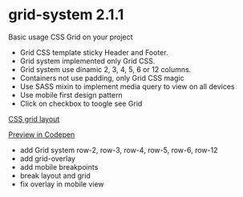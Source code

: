 # grid-system 2.1.1

Basic usage CSS Grid on your project

- Grid CSS template sticky Header and Footer.
- Grid system implemented only Grid CSS.
- Grid system use dinamic 2, 3, 4, 5, 6 or 12 columns.
- Containers not use padding, only Grid CSS magic
- Use SASS mixin to implement media query to view on all devices
- Use mobile first design pattern
- Click on checkbox to toogle see Grid


[CSS grid layout](//en.wikipedia.org/wiki/CSS_grid_layout)

[Preview in Codepen](//codepen.io/darqus/pen/MWQEdEb)

- add Grid system row-2, row-3, row-4, row-5, row-6, row-12
- add grid-overlay
- add mobile breakpoints
- break layout and grid
- fix overlay in mobile view
